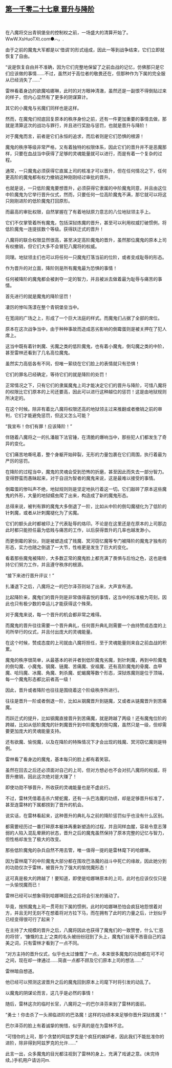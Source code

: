 ## [第一千零二十七章 晋升与降阶](https://www.xxbiquge.com/11_11222/9044889.html)
﻿

  在八魔将交出青铜堡垒的控制权之前，一场盛大的清算开始了。WwW.XsHuoTXt.com●⌒，.

  由于之前的魔鬼大军都是以‘借调’的形式组成，因此一等到战争结束，它们立即就恢复了自由。

  “说是恢复自由并不准确，因为它们完整地保留了之前血战的记忆，仿佛那只是它们应该做的事情……不过，虽然对于高位者的敬畏还在，但那种作为下属的完全服从已经消失了……”

  雷林看着身边的欲魔哈娜琳，此时的对方眼神清澈，虽然还是一副恨不得倒贴过来的样子，但内心显然有了更多的阴谋算计。

  其它的小魔鬼与劣魔们同样也是这样。

  然而，在魔鬼们彻底回复原本的秩序身份之前，还有一件更加重要的事情去做，那就是清算这次的战功与罪行，并且进行奖励与惩罚，也就是晋升与降阶！

  对于魔鬼而言，前者是它们永恒的追求，而后者则是它们恐惧的根源！

  魔鬼的秩序等级非常严格，又有着独特的权限体系，因此它们的晋升并不是恶魔那样，只要在血战当中获得了足够的灵魂能量就可以进行，而是有着一个复杂的过程。

  通常，一只魔鬼必须获得它直属上司的核准才可以晋升，但在任何情况之下，任何更高阶的魔鬼都有权力撤销这种刚刚经过审批的晋升。

  也就是说，一只低阶魔鬼要想晋升，必须获得它隶属的中阶魔鬼同意，并且由这位中阶魔鬼为它举行晋升仪式，然而，只要任何一位高阶魔鬼不满，那它就可以将这只刚刚进阶的低阶魔鬼打回原形。

  而最高的审批权限，自然掌握在了有着地狱原力意志的八位地狱领主手上。

  它们不仅掌管着所有魔鬼，包括深狱炼魔的晋升，甚至可以利用权威打破惯例，将低阶魔鬼一连提拔数个等级。获得跃迁式的晋升！

  八魔将的联合权限显然很高，甚至决定高阶魔鬼的晋升，虽然那位魔鬼的原本上司有权撤销，但它们大多不会冒犯八魔将的权威。

  同理。地狱领主们也可以将任何一只魔鬼打落当前的位阶，或者变成耻辱的形态。

  作为晋升的对立面，降阶则是所有魔鬼最为恐惧的事情！

  任何被降阶的魔鬼都会被剥夺一定的智力，并且被派去做着最为耻辱与痛苦的事情。

  首先进行的就是魔鬼的降阶惩罚！

  凄厉的惨叫荡漾在整个青铜堡垒当中。

  在宽阔的广场之上，形成了一个巨大法庭的样式。而魔鬼们占据了全部的席位。

  原本在这次战争当中，由于种种事故而造成恶劣影响的倒霉蛋则是被关押在了犯人席上。

  这当中既有着针刺魔、劣魔之类的低阶魔鬼，也有着小魔鬼，倒勾魔之类的中阶，甚至雷林还看到了几名高位魔鬼。

  虽然实力高低各有不同，但唯一萦绕在它们脸上的表情就只有恐惧！

  它们的罪名已经确定，等待它们的就是降阶的处罚！

  正常情况之下，只有它们的隶属魔鬼上司才能决定它们的晋升与降阶，可惜八魔将的权限比它们原本的上司还要高，因此可以进行这种越位的惩罚！这是由地狱规则所决定的。

  在这个时候。除非有着比八魔将权限还高的地狱领主过来推翻或者撤销之前的审判，它们才能避免惩罚，但这又怎么可能？

  “我宣布！你们有罪！应该降阶！”

  伴随着八魔将之一的扎潘敲下法官锤，在清脆的爆响当中，那些犯人们都发生了奇异的变化。

  它们痛苦地嘶吼着，整个身躯开始碎裂，无形的力量包裹在它们周围，执行着最为严厉的惩罚。

  在降阶的过程当中，魔鬼的灵魂会受到恐怖的折磨，甚至因此而失去一部分智力。变得野蛮而愚昧起来，对于自诩为智者的魔鬼来说，这是最难以接受的事情。

  倒霉蛋的惨叫声不绝，地狱规则则是坚定地执行着这一切。它们敲碎了原本这些魔鬼的外形，大量的地狱蠕虫爬了出来，构造成了新的魔鬼形态。

  总得来说，被判有罪的魔鬼大多倒退了一阶，比如从中阶的倒勾魔褪化为了低阶的针刺魔，或者从针刺魔褪化为了劣魔。

  它们的额头此时都被印上了代表耻辱的烙印。不论是在这里还是在原本的上司那边此时都只能担任最为低贱与痛苦的工作，以后获得晋升的几率也越发渺小。

  而更倒霉的家伙，则是被塑造成了贱魔、冥河窃忆魔等专门被降阶的魔鬼才独有的形态，实力也随之倒退了一大节，性格更是发生了巨大的变化。

  看着那些魔鬼被降阶，大多数正常的魔鬼脸上都充满了畏惧与后怕之色，这也是维持它们努力工作，并且遵守秩序的根源。

  “接下来进行晋升评议！”

  扎潘退下之后，八魔将之一的巴尔泽芬则站了出来，大声宣布道。

  比起降阶来，魔鬼们的晋升则是非常值得喜悦的事情，这当中的标准极为苛刻，因此也只有极少数的幸运儿才能获得这个殊荣。

  对于魔鬼来说，每一个晋升的机会都非常之难得。

  而魔鬼的晋升往往需要一个晋升典礼，任何晋升典礼则需要一个由持赞成态度的上司所举行的仪式，并且付出庞大的灵魂能量。

  在这个时候，赞成态度的上司就由八魔将担任，至于灵魂能量则来自之前血战的积累。

  魔鬼的秩序很简单，从最基本的祈并者到低阶魔鬼劣魔，到针刺魔，再到中阶魔鬼的倒勾魔、小魔鬼、钢魔、链魔、苦痛魔、安祖魔、还有高阶魔鬼的骨魔、血甲魔、哈玛魔、冰魔、角魔、刺杀魔、蛇蝎魔等数个形态，深狱炼魔则是位于顶端，每一个魔鬼形态都比前者高一级！

  因此，晋升或者降阶也往往是围绕着这个阶级秩序所进行。

  往往是晋升一阶或者倒退一阶，比如从钢魔晋升到链魔，又或者从链魔晋升到苦痛魔。

  而跃迁式的提升，比如钢魔直接晋升到苦痛魔，就是跨越了两级！还有魔鬼位阶的跨越，比如从低阶魔鬼的针刺魔晋升到中阶魔鬼的倒勾魔，虽然只是一级，但却需要更加庞大的灵魂能量支持。

  还有欲魔、愉悦魔，以及在降阶的特殊情况下才会出现的贱魔、冥河窃忆魔则是特例。

  雷林看了看身边的魔鬼，基本每只的脸上都有着笑容。

  虽然在回去之后还必须面对自己的上司，但对方想必也不会对抗八魔将的权威，将晋升撤销，因此这次绝对是大赚了！

  即使功勋不够晋升，所收获的灵魂能量也是不虚此行。

  不过，雷林凭借着击杀六臂蛇魔，还有一头巴洛魔的功绩，却是足够晋升标准了，甚至连雷林的下属都捞到了晋升的机会。

  说实话，在雷林看起来，这种晋升的典礼与之前的降阶惩罚似乎也没有什么区别。

  都需要经历过一番打碎原本躯体再重新塑造的过程，并且同样血腥，容易令意志薄弱的人陷入混乱晕厥的状态，晋升之后的魔鬼虽然保持了原本完整的记忆与智力，但性格却发生了极大的改变。

  那些低阶魔鬼的杂兵自然不用去管，唯一值得一提的是雷林麾下的哈娜琳。

  因为雷林麾下的中阶魔鬼大部分都在围攻巴洛魔的战斗中死亡的缘故，因此她分到的功勋仅次于雷林，被晋升为了强大的愉悦魔形态！

  这可真是极大的跨越了！要知道，即使是哈娜琳原本的上司，此时也应该仅仅只是一头愉悦魔而已！

  雷林已经可以想象得到哈娜琳回去之后将会引发的骚动了。

  毕竟，按照魔鬼上司一贯苛刻下属的惯例，此时的哈娜琳恐怕会疯狂地怨恨着对方，并且无时无刻不在想着将对方拉下马，而在拥有了此时的力量之后，计划似乎已经变得很可行了起来？

  在主持了大规模的晋升之后，八魔将因此也获得了魔鬼们的一致赞誉，什么‘仁慈的将领’，‘慷慨的主上’之类的名头被纷纷冠到了头上，魔鬼们丝毫不吝啬自己的溢美之词，只有雷林才看到了一点不同。

  “对方主持的晋升仪式，似乎也太过慷慨了一点，本来很多魔鬼的功勋都在可不可之间，现在却一律通过……简直一点都不顾及它们原本上司的想法……”

  雷林暗自想道。

  他已经可以预测这波晋升之后的魔鬼回到原本上司麾下时将引发的动乱了。

  以魔鬼的阴谋论而言，这几乎是必然的事情！

  随后，雷林这次的临时长官，八魔将之一的巴尔泽芬来到了雷林的面前。

  “勇士！你击杀了一头濒临进阶的巴洛魔！这样的功绩本来足够你晋升深狱炼魔！”

  巴尔泽芬的脸上有着诚挚的惋惜，似乎真的是在为雷林不忿。

  “可惜你的上司，那个贪婪的阿兹罗克是个疯狂的嫉妒者，因此我们不能批准你的进阶，除非得到阿兹罗克的允许……”

  此言一出，众多魔鬼的目光都注视到了雷林的身上，充满了戏谑之意。(未完待续。)手机用户请访问m.
